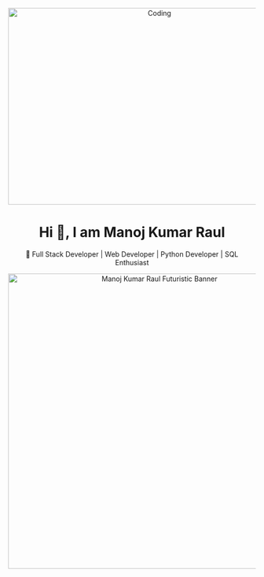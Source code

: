 <p align="center">
<img alt="Coding" width="600" height="400" src="https://www.simontechway.com/wp-content/uploads/2020/04/dev-gif.gif">
</p>

<h1 align="center">Hi 👋, I am Manoj Kumar Raul</h1>

<p align="center">
  🚀 Full Stack Developer | Web Developer | Python Developer | SQL Enthusiast
</p>


<p align="center">
  <img width="600" src=https://media4.giphy.com/media/v1.Y2lkPTc5MGI3NjExYnFmZTVoOThqNm04aXN2MzNsNDkzbjQzb2Q0MnlmazdzbDg2bWVwOSZlcD12MV9pbnRlcm5hbF9naWZfYnlfaWQmY3Q9Zw/f3iwJFOVOwuy7K6FFw/giphy.gif alt="Manoj Kumar Raul Futuristic Banner"/>
</p>
